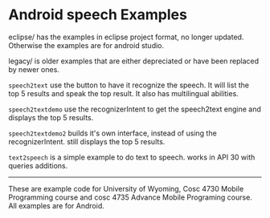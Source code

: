 Android speech Examples
===========

eclipse/ has the examples in eclipse project format, no longer updated.  Otherwise the examples are for android studio.

legacy/ is older examples that are either depreciated or have been replaced by newer ones.

`speech2text` use the button to have it recognize the speech.  It will list the top 5 results and speak the top result.  It also has multilingual abilities.  

`speech2textdemo` use the recognizerIntent to get the speech2text engine and displays the top 5 results.  

`speech2textdemo2` builds it's own interface, instead of using the recognizerIntent.  still displays the top 5 results.

`text2speech` is a simple example to do text to speech.   works in API 30 with queries additions. 

---

These are example code for University of Wyoming, Cosc 4730 Mobile Programming course and cosc 4735 Advance Mobile Programing course. 
All examples are for Android.

